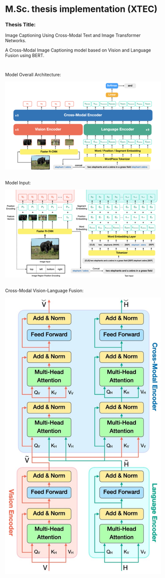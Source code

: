 # M.Sc. thesis implementation (XTEC)

### Thesis Title:
Image Captioning Using Cross-Modal Text and Image Transformer Networks.

A Cross-Modal Image Captioning model based on Vision and Language Fusion using BERT.

<br/>

Model Overall Architecture:

![Architecture Screenshot](https://github.com/ahmadianme/projects/blob/master/msc-thesis/xtec-architecture.jpg?raw=true)

<br/>
Model Input:

![Input Screenshot](https://github.com/ahmadianme/projects/blob/master/msc-thesis/xtec-input.jpg?raw=true)

<br/>
Cross-Modal Vision-Language Fusion:

![Fusion Screenshot](https://github.com/ahmadianme/projects/blob/master/msc-thesis/xtec-fusion.jpg?raw=true)